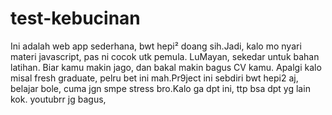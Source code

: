 # test-kebucinan

Ini adalah web app sederhana, bwt hepi² doang sih.Jadi, kalo mo nyari materi javascript, pas ni cocok utk pemula. LuMayan, sekedar untuk bahan latihan. Biar kamu makin jago, dan bakal makin bagus CV kamu. Apalgi kalo misal fresh graduate, pelru bet ini mah.Pr9ject ini sebdiri bwt hepi2 aj, belajar bole, cuma jgn smpe stress bro.Kalo ga dpt ini, ttp bsa dpt yg lain kok. youtubrr jg bagus,
